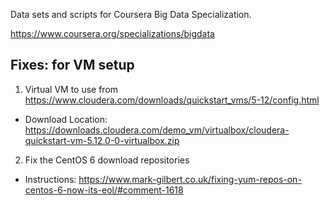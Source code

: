 Data sets and scripts for Coursera Big Data Specialization. 

https://www.coursera.org/specializations/bigdata



## Fixes: for VM setup 

1. Virtual VM to use from https://www.cloudera.com/downloads/quickstart_vms/5-12/config.html
  - Download Location: https://downloads.cloudera.com/demo_vm/virtualbox/cloudera-quickstart-vm-5.12.0-0-virtualbox.zip
2. Fix the CentOS 6 download repositories
  - Instructions: https://www.mark-gilbert.co.uk/fixing-yum-repos-on-centos-6-now-its-eol/#comment-1618

